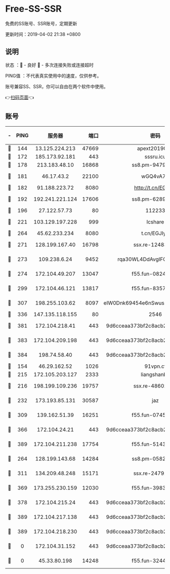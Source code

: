 # Free-SS-SSR

免费的SS账号、SSR账号，定期更新

更新时间：2019-04-02 21:38 +0800

## 说明

状态     ：🙂 - 良好 🙁 - 多次连接失败或连接超时

PING值   ：不代表真实使用中的速度，仅供参考。

账号兼容SS、SSR，你可以自由在两个软件中使用。

👉[扫码页面](https://liesauer.github.io/Free-SS-SSR/)👈

## 账号

|-|PING|服务器|端口|密码|加密方式|区域|
|:----:|:----:|:-----:|-----:|:----:|:----:|:----:|
|🙂|144|13.125.224.213|47669|apext2019001|chacha20|KR|
|🙂|172|185.173.92.181|443|sssru.icu|rc4-md5|RU|
|🙂|178|213.183.48.10|16868|ss8.pm-94797530|rc4-md5|RU|
|🙂|181|46.17.43.2|22100|wGQ4vA7D|aes-256-gcm|RU|
|🙂|182|91.188.223.72|8080|http://t.cn/EGJIyrl|rc4-md5|RU|
|🙂|192|192.241.221.124|17606|ss8.pm-62896524|aes-256-cfb|US|
|🙂|196|27.122.57.73|80|112233|chacha20|HK|
|🙂|221|103.129.197.228|999|lcshare|aes-256-cfb|US|
|🙂|264|45.62.233.234|8080|t.cn/EGJIyrl|rc4-md5|CA|
|🙂|271|128.199.167.40|16798|ssx.re-12483342|aes-256-cfb|SG|
|🙂|273|109.238.6.24|9452|rqa30WL4DdAvgIFG6Fs3znzTa|aes-256-cfb|FR|
|🙂|274|172.104.49.207|13047|f55.fun-08242139|aes-256-cfb|SG|
|🙂|299|172.104.46.121|13817|f55.fun-83574380|aes-256-cfb|SG|
|🙂|307|198.255.103.62|8097|eIW0Dnk69454e6nSwuspv9DmS201tQ0D|aes-256-cfb|US|
|🙂|336|147.135.118.155|80|2546|chacha20|US|
|🙂|381|172.104.218.41|443|9d6cceaa373bf2c8acb22e60b6a58be6|aes-256-cfb|US|
|🙂|383|172.104.209.198|443|9d6cceaa373bf2c8acb22e60b6a58be6|aes-256-cfb|US|
|🙂|384|198.74.58.40|443|9d6cceaa373bf2c8acb22e60b6a58be6|aes-256-cfb|US|
|🙂|154|46.29.162.52|1026|91vpn.cf|rc4-md5|RU|
|🙂|215|172.105.203.127|2333|liangshanbo|chacha20|JP|
|🙂|216|198.199.109.236|19757|ssx.re-48602864|aes-256-cfb|US|
|🙂|232|173.193.85.131|30587|jaz|aes-256-cfb|US|
|🙂|309|139.162.51.39|16251|f55.fun-07454874|aes-256-cfb|SG|
|🙂|366|172.104.24.21|443|9d6cceaa373bf2c8acb22e60b6a58be6|aes-256-cfb|US|
|🙂|389|172.104.211.238|17754|f55.fun-51431249|aes-256-cfb|US|
|🙁|264|128.199.143.68|14284|ss8.pm-05820296|aes-256-cfb|SG|
|🙁|311|134.209.48.248|15171|ssx.re-24791973|aes-256-cfb|US|
|🙁|369|173.255.230.159|12030|f55.fun-39837860|aes-256-cfb|US|
|🙁|378|172.104.215.24|443|9d6cceaa373bf2c8acb22e60b6a58be6|aes-256-cfb|US|
|🙁|389|172.104.217.138|443|9d6cceaa373bf2c8acb22e60b6a58be6|aes-256-cfb|US|
|🙁|389|172.104.218.230|443|9d6cceaa373bf2c8acb22e60b6a58be6|aes-256-cfb|US|
|🙁|0|172.104.31.152|443|9d6cceaa373bf2c8acb22e60b6a58be6|aes-256-cfb|US|
|🙁|0|45.33.80.198|14248|f55.fun-32443287|aes-256-cfb|US|
